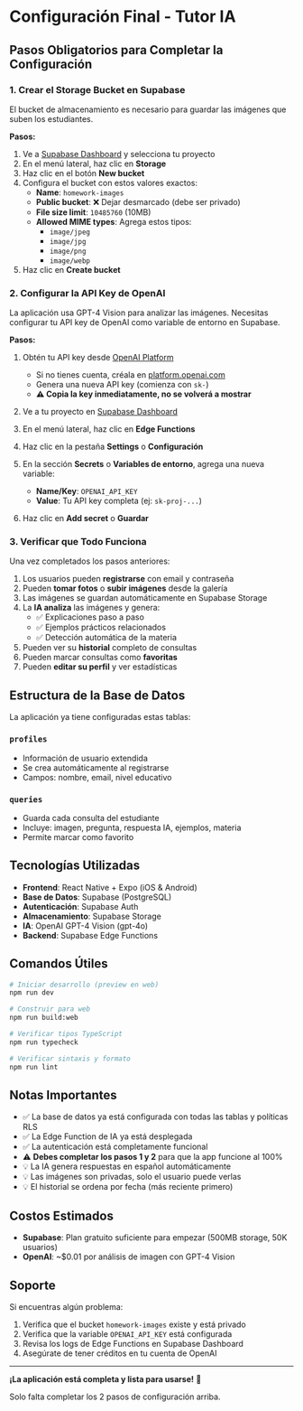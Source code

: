 # Configuración Final - Tutor IA

## Pasos Obligatorios para Completar la Configuración

### 1. Crear el Storage Bucket en Supabase

El bucket de almacenamiento es necesario para guardar las imágenes que suben los estudiantes.

**Pasos:**

1. Ve a [Supabase Dashboard](https://supabase.com/dashboard) y selecciona tu proyecto
2. En el menú lateral, haz clic en **Storage**
3. Haz clic en el botón **New bucket**
4. Configura el bucket con estos valores exactos:
   - **Name**: `homework-images`
   - **Public bucket**: ❌ Dejar desmarcado (debe ser privado)
   - **File size limit**: `10485760` (10MB)
   - **Allowed MIME types**: Agrega estos tipos:
     - `image/jpeg`
     - `image/jpg`
     - `image/png`
     - `image/webp`
5. Haz clic en **Create bucket**

### 2. Configurar la API Key de OpenAI

La aplicación usa GPT-4 Vision para analizar las imágenes. Necesitas configurar tu API key de OpenAI como variable de entorno en Supabase.

**Pasos:**

1. Obtén tu API key desde [OpenAI Platform](https://platform.openai.com/api-keys)
   - Si no tienes cuenta, créala en [platform.openai.com](https://platform.openai.com)
   - Genera una nueva API key (comienza con `sk-`)
   - **⚠️ Copia la key inmediatamente, no se volverá a mostrar**

2. Ve a tu proyecto en [Supabase Dashboard](https://supabase.com/dashboard)
3. En el menú lateral, haz clic en **Edge Functions**
4. Haz clic en la pestaña **Settings** o **Configuración**
5. En la sección **Secrets** o **Variables de entorno**, agrega una nueva variable:
   - **Name/Key**: `OPENAI_API_KEY`
   - **Value**: Tu API key completa (ej: `sk-proj-...`)
6. Haz clic en **Add secret** o **Guardar**

### 3. Verificar que Todo Funciona

Una vez completados los pasos anteriores:

1. Los usuarios pueden **registrarse** con email y contraseña
2. Pueden **tomar fotos** o **subir imágenes** desde la galería
3. Las imágenes se guardan automáticamente en Supabase Storage
4. La **IA analiza** las imágenes y genera:
   - ✅ Explicaciones paso a paso
   - ✅ Ejemplos prácticos relacionados
   - ✅ Detección automática de la materia
5. Pueden ver su **historial** completo de consultas
6. Pueden marcar consultas como **favoritas**
7. Pueden **editar su perfil** y ver estadísticas

## Estructura de la Base de Datos

La aplicación ya tiene configuradas estas tablas:

### `profiles`
- Información de usuario extendida
- Se crea automáticamente al registrarse
- Campos: nombre, email, nivel educativo

### `queries`
- Guarda cada consulta del estudiante
- Incluye: imagen, pregunta, respuesta IA, ejemplos, materia
- Permite marcar como favorito

## Tecnologías Utilizadas

- **Frontend**: React Native + Expo (iOS & Android)
- **Base de Datos**: Supabase (PostgreSQL)
- **Autenticación**: Supabase Auth
- **Almacenamiento**: Supabase Storage
- **IA**: OpenAI GPT-4 Vision (gpt-4o)
- **Backend**: Supabase Edge Functions

## Comandos Útiles

```bash
# Iniciar desarrollo (preview en web)
npm run dev

# Construir para web
npm run build:web

# Verificar tipos TypeScript
npm run typecheck

# Verificar sintaxis y formato
npm run lint
```

## Notas Importantes

- ✅ La base de datos ya está configurada con todas las tablas y políticas RLS
- ✅ La Edge Function de IA ya está desplegada
- ✅ La autenticación está completamente funcional
- ⚠️ **Debes completar los pasos 1 y 2** para que la app funcione al 100%
- 💡 La IA genera respuestas en español automáticamente
- 💡 Las imágenes son privadas, solo el usuario puede verlas
- 💡 El historial se ordena por fecha (más reciente primero)

## Costos Estimados

- **Supabase**: Plan gratuito suficiente para empezar (500MB storage, 50K usuarios)
- **OpenAI**: ~$0.01 por análisis de imagen con GPT-4 Vision

## Soporte

Si encuentras algún problema:

1. Verifica que el bucket `homework-images` existe y está privado
2. Verifica que la variable `OPENAI_API_KEY` está configurada
3. Revisa los logs de Edge Functions en Supabase Dashboard
4. Asegúrate de tener créditos en tu cuenta de OpenAI

---

**¡La aplicación está completa y lista para usarse!** 🎉

Solo falta completar los 2 pasos de configuración arriba.
